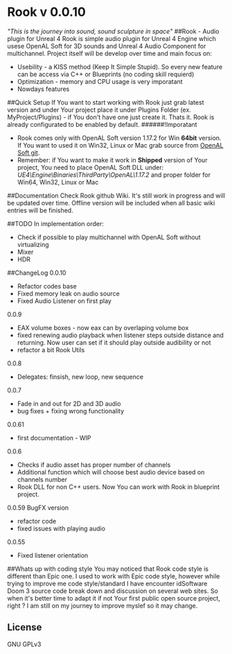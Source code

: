 # Rook v 0.0.10
*"This is the journey into sound, sound sculpture in space"*
##Rook - Audio plugin for Unreal 4
Rook is simple audio plugin for Unreal 4 Engine which usese OpenAL Soft for 3D sounds and Unreal 4 Audio Component for multichannel.
Project itself will be develop over time and main focus on:
- Usebility - a KISS method (Keep It Simple Stupid). So every new feature can be access via C++ or Blueprints (no coding skill requierd)
- Optimization - memory and CPU usage is very imporatant
- Nowdays features

##Quick Setup
If You want to start working with Rook just grab latest version and under Your project place it under Plugins Folder (ex. MyProject/Plugins) - if You don't have one just create it. Thats it. Rook is already configurated to be enabled by default. 
######!Imporatant
- Rook comes only with OpenAL Soft version 1.17.2 for Win **64bit** version. If You want to used it on Win32, Linux or Mac grab source from [OpenAL Soft git](http://repo.or.cz/w/openal-soft.git).
- Remember: if You want to make it work in **Shipped** version of Your project, You need to place OpenAL Soft DLL under: *UE4\Engine\Binaries\ThirdParty\OpenAL\1.17.2* and proper folder for Win64, Win32, Linux or Mac

##Documentation
Check Rook github Wiki. It's still work in progress and will be updated over time. Offline version will be included when all basic wiki entries will be finished.

##TODO
In implementation order:
- Check if possible to play multichannel with OpenAL Soft without virtualizing
- Mixer
- HDR

##ChangeLog
0.0.10
- Refactor codes base
- Fixed memory leak on audio source
- Fixed Audio Listener on first play

0.0.9
- EAX volume boxes - now eax can by overlaping volume box
- fixed renewing audio playback when listener steps outside distance and returning. Now user can set if it should play outside audibility or not
- refactor a bit Rook Utils 

0.0.8
- Delegates: finsish, new loop, new sequence 

0.0.7
- Fade in and out for 2D and 3D audio
- bug fixes + fixing wrong functionality

0.0.61
- first documentation - WIP

0.0.6
- Checks if audio asset has proper number of channels
- Additional function which will choose best audio device based on channels number
- Rook DLL for non C++ users. Now You can work with Rook in blueprint project. 

0.0.59
BugFX version
- refactor code
- fixed issues with playing audio 

0.0.55
- Fixed listener orientation

##Whats up with coding style
You may noticed that Rook code style is different than Epic one. I used to work with Epic code style, however while trying to improve me code style/standard I have encounter idSoftware Doom 3 source code break down and discussion on several web sites. So when it's better time to adapt it if not Your first public open source project, right ? I am still on my journey to improve myslef so it may change. 

## License
GNU GPLv3
